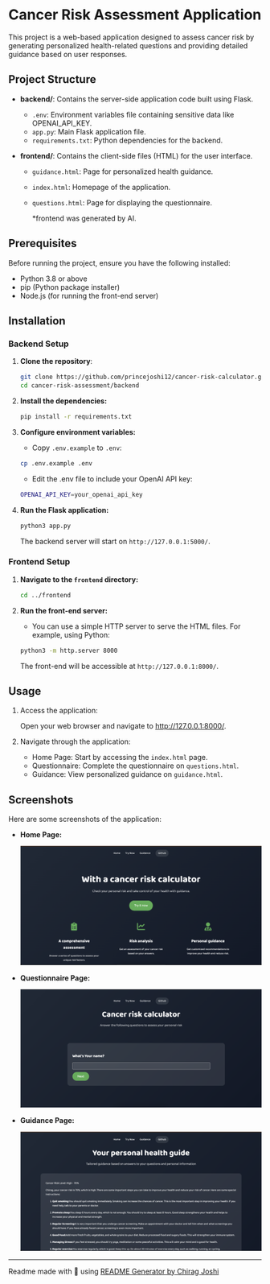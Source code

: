 # Cancer Risk Assessment Application

This project is a web-based application designed to assess cancer risk by generating personalized health-related questions and providing detailed guidance based on user responses.

## Project Structure

- **backend/**: Contains the server-side application code built using Flask.
  - `.env`: Environment variables file containing sensitive data like OPENAI_API_KEY.
  - `app.py`: Main Flask application file.
  - `requirements.txt`: Python dependencies for the backend.

- **frontend/**: Contains the client-side files (HTML) for the user interface.
  - `guidance.html`: Page for personalized health guidance.
  - `index.html`: Homepage of the application.
  - `questions.html`: Page for displaying the questionnaire.

    *frontend was generated by AI.

## Prerequisites

Before running the project, ensure you have the following installed:

- Python 3.8 or above
- pip (Python package installer)
- Node.js (for running the front-end server)

## Installation

### Backend Setup

1. **Clone the repository**:

   ```bash
   git clone https://github.com/princejoshi12/cancer-risk-calculator.git
   cd cancer-risk-assessment/backend
   ```

2. **Install the dependencies:**

   ```bash
   pip install -r requirements.txt
   ```

3. **Configure environment variables:**
    - Copy `.env.example` to `.env`:

    ```bash
    cp .env.example .env
    ```

    - Edit the .env file to include your OpenAI API key:

    ```bash
    OPENAI_API_KEY=your_openai_api_key
    ```

4. **Run the Flask application:**

    ```bash
    python3 app.py
    ```

    The backend server will start on `http://127.0.0.1:5000/`.

### Frontend Setup

1. **Navigate to the `frontend` directory:**

    ```bash
    cd ../frontend
    ```

2. **Run the front-end server:**

    - You can use a simple HTTP server to serve the HTML files. For example, using Python:

    ```bash
    python3 -m http.server 8000
    ```

    The front-end will be accessible at `http://127.0.0.1:8000/`.

## Usage

1. Access the application:

    Open your web browser and navigate to http://127.0.0.1:8000/.

2. Navigate through the application:
    - Home Page: Start by accessing the `index.html` page.
    - Questionnaire: Complete the questionnaire on `questions.html`.
    - Guidance: View personalized guidance on `guidance.html`.

## Screenshots

Here are some screenshots of the application:

- **Home Page:**
  
  ![Home Page](screenshots/homepage.png)
  
- **Questionnaire Page:**
  
  ![Questionnaire Page](screenshots/questionnaire.png)
  
- **Guidance Page:**
  
  ![Guidance Page](screenshots/guidance.png)

---

Readme made with 💖 using [README Generator by Chirag Joshi](https://github.com/chiragjoshi12/readme-generator)